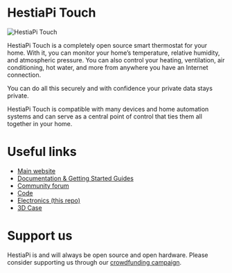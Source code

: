 # HestiaPi Touch

![HestiaPi Touch](https://www.crowdsupply.com/img/a204/hestiapi-black-white-standing-2_jpg_project-main.jpg "HestiaPi Touch")

HestiaPi Touch is a completely open source smart thermostat for your home. With it, you can monitor your home’s temperature, relative humidity, and atmospheric pressure. You can also control your heating, ventilation, air conditioning, hot water, and more from anywhere you have an Internet connection. 

You can do all this securely and with confidence your private data stays private. 

HestiaPi Touch is compatible with many devices and home automation systems and can serve as a central point of control that ties them all together in your home.

# Useful links

* [Main website](https://hestiapi.com/)
* [Documentation & Getting Started Guides](https://github.com/HestiaPi/hestia-touch-openhab/wiki)
* [Community forum](https://community.hestiapi.com/)
* [Code](https://github.com/HestiaPi/hestia-touch-openhab)
* [Electronics (this repo)](https://github.com/HestiaPi/hestia-touch-pcb-dev)
* [3D Case](https://github.com/HestiaPi/hestia-touch-case)

# Support us

HestiaPi is and will always be open source and open hardware. 
Please consider supporting us through our [crowdfunding campaign](https://www.crowdsupply.com/makeopenstuff/hestiapi-touch).

